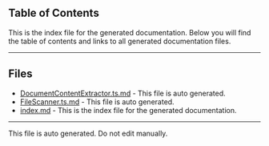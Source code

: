 ## Table of Contents

This is the index file for the generated documentation. Below you will find the table of contents and links to all generated documentation files.

---


## Files

- [DocumentContentExtractor.ts.md](DocumentContentExtractor.ts.md) - This file is auto generated.
- [FileScanner.ts.md](FileScanner.ts.md) - This file is auto generated.
- [index.md](index.md) - This is the index file for the generated documentation.



---

This file is auto generated. Do not edit manually.